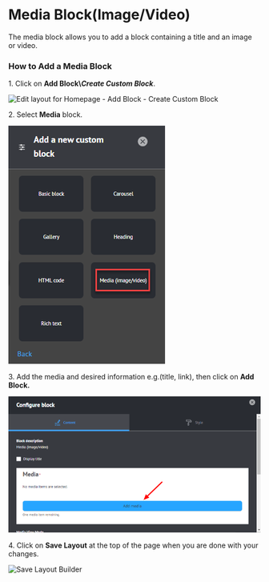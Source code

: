 # Media Block(Image/Video)

The media block allows you to add a block containing a title and an image or video.

### **How to Add a Media Block**

1\. Click on **Add Block\\**_**Create Custom Block**_.

![Edit layout for Homepage - Add Block - Create Custom Block](<../../../.gitbook/assets/Edit layout for Homepage \_ Add Block - Create Custom Block.png>)

2\. Select **Media** block.

![Add a New Custom Block - Media Block](<../../../.gitbook/assets/image (54).png>)

3\. Add the media and desired information e.g.(title, link), then click on **Add Block.**

![Media Block - Configure Block](<../../../.gitbook/assets/image (38).png>)

4\. Click on **Save Layout** at the top of the page when you are done with your changes.

![Save Layout Builder](<../../../.gitbook/assets/Edit layout for Homepage \_ Save Layout.png>)
